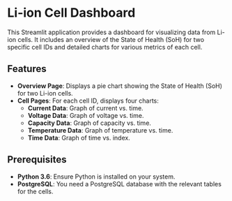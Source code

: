 # Li-ion Cell Dashboard

This Streamlit application provides a dashboard for visualizing data from Li-ion cells. It includes an overview of the State of Health (SoH) for two specific cell IDs and detailed charts for various metrics of each cell.

## Features

- **Overview Page**: Displays a pie chart showing the State of Health (SoH) for two Li-ion cells.
- **Cell Pages**: For each cell ID, displays four charts:
  - **Current Data**: Graph of current vs. time.
  - **Voltage Data**: Graph of voltage vs. time.
  - **Capacity Data**: Graph of capacity vs. time.
  - **Temperature Data**: Graph of temperature vs. time.
  - **Time Data**: Graph of time vs. index.

## Prerequisites

- **Python 3.6**: Ensure Python is installed on your system.
- **PostgreSQL**: You need a PostgreSQL database with the relevant tables for the cells.


